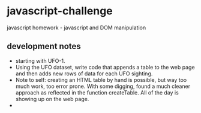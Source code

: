 # javascript-challenge
javascript homework - javascript and DOM manipulation

## development notes
- starting with UFO-1.  
- Using the UFO dataset, write code that appends a table to the web page and then adds new rows of data for each UFO sighting.
- Note to self:  creating an HTML table by hand is possible, but way too much work, too error prone.  With some digging, found a much cleaner approach as reflected in the function createTable.  All of the day is showing up on the web page.
- 
